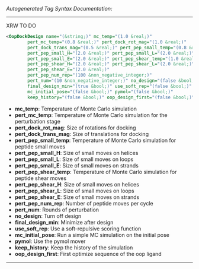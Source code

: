 <!-- THIS IS AN AUTOGENERATED FILE: Don't edit it directly, instead change the schema definition in the code itself. -->

_Autogenerated Tag Syntax Documentation:_

---
XRW TO DO

```xml
<OopDockDesign name="(&string;)" mc_temp="(1.0 &real;)"
        pert_mc_temp="(0.8 &real;)" pert_dock_rot_mag="(1.0 &real;)"
        pert_dock_trans_mag="(0.5 &real;)" pert_pep_small_temp="(0.8 &real;)"
        pert_pep_small_H="(2.0 &real;)" pert_pep_small_L="(2.0 &real;)"
        pert_pep_small_E="(2.0 &real;)" pert_pep_shear_temp="(1.0 &real;)"
        pert_pep_shear_H="(2.0 &real;)" pert_pep_shear_L="(2.0 &real;)"
        pert_pep_shear_E="(2.0 &real;)"
        pert_pep_num_rep="(100 &non_negative_integer;)"
        pert_num="(10 &non_negative_integer;)" no_design="(false &bool;)"
        final_design_min="(true &bool;)" use_soft_rep="(false &bool;)"
        mc_initial_pose="(false &bool;)" pymol="(false &bool;)"
        keep_history="(false &bool;)" oop_design_first="(false &bool;)" />
```

-   **mc_temp**: Temperature of Monte Carlo simulation
-   **pert_mc_temp**: Temperature of Monte Carlo simulation for the perturbation stage
-   **pert_dock_rot_mag**: Size of rotations for docking
-   **pert_dock_trans_mag**: Size of translations for docking
-   **pert_pep_small_temp**: Temperature of Monte Carlo simulation for peptide small moves
-   **pert_pep_small_H**: Size of small moves on helices
-   **pert_pep_small_L**: Size of small moves on loops
-   **pert_pep_small_E**: Size of small moves on strands
-   **pert_pep_shear_temp**: Temperature of Monte Carlo simulation for peptide shear moves
-   **pert_pep_shear_H**: Size of small moves on helices
-   **pert_pep_shear_L**: Size of small moves on loops
-   **pert_pep_shear_E**: Size of small moves on strands
-   **pert_pep_num_rep**: Number of peptide moves per cycle
-   **pert_num**: Rounds of perturbation
-   **no_design**: Turn off design
-   **final_design_min**: Minimize after design
-   **use_soft_rep**: Use a soft-repulsive scoring function
-   **mc_initial_pose**: Run a simple MC simulation on the initial pose
-   **pymol**: Use the pymol mover
-   **keep_history**: Keep the history of the simulation
-   **oop_design_first**: First optimize sequence of the oop ligand

---
